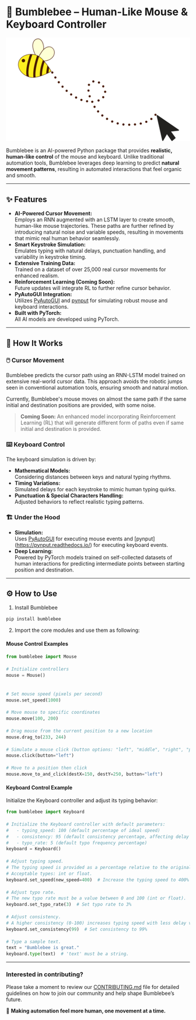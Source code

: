 # 🐝 Bumblebee – Human-Like Mouse & Keyboard Controller

<picture>
    <source srcset="https://github.com/socioy/bumblebee/blob/master/data/logo.png" type="image/png">
    <img src="https://github.com/socioy/bumblebee/blob/master/data/logo.png" alt="Bumblebee Logo">
</picture>

Bumblebee is an AI-powered Python package that provides **realistic, human-like control** of the mouse and keyboard. Unlike traditional automation tools, Bumblebee leverages deep learning to predict **natural movement patterns**, resulting in automated interactions that feel organic and smooth.

---

## ✨ Features

- **AI-Powered Cursor Movement:**  
  Employs an RNN augmented with an LSTM layer to create smooth, human-like mouse trajectories. These paths are further refined by introducing natural noise and variable speeds, resulting in movements that mimic real human behavior seamlessly.
- **Smart Keystroke Simulation:**  
  Emulates typing with natural delays, punctuation handling, and variability in keystroke timing.
- **Extensive Training Data:**  
  Trained on a dataset of over 25,000 real cursor movements for enhanced realism.
- **Reinforcement Learning (Coming Soon):**  
  Future updates will integrate RL to further refine cursor behavior.
- **PyAutoGUI Integration:**  
  Utilizes [PyAutoGUI](https://pyautogui.readthedocs.io/) and [pynput](https://pynput.readthedocs.io/) for simulating robust mouse and keyboard interactions.
- **Built with PyTorch:**  
  All AI models are developed using PyTorch.

---

## 🚀 How It Works

### 🖱️ Cursor Movement

Bumblebee predicts the cursor path using an RNN-LSTM model trained on extensive real-world cursor data. This approach avoids the robotic jumps seen in conventional automation tools, ensuring smooth and natural motion.

Currently, Bumblebee's mouse moves on almost the same path if the same initial and destination positions are provided, with some noise.

> **Coming Soon:**  An enhanced model incorporating Reinforcement Learning (RL) that will generate different form of paths even if same initial and destination is provided.

### ⌨️ Keyboard Control

The keyboard simulation is driven by:
- **Mathematical Models:**  
  Considering distances between keys and natural typing rhythms.
- **Timing Variations:**  
  Simulated delays for each keystroke to mimic human typing quirks.
- **Punctuation & Special Characters Handling:**  
  Adjusted behaviors to reflect realistic typing patterns.

### 🏗️ Under the Hood

- **Simulation:**  
  Uses [PyAutoGUI](https://pyautogui.readthedocs.io/) for executing mouse events and [pynput] (https://pynput.readthedocs.io/) for executing keyboard events.
- **Deep Learning:**  
  Powered by PyTorch models trained on self-collected datasets of human interactions for predicting intermediate points between starting position and destination.

---

## ⚙️ How to Use

1. Install Bumblebee

```bash
pip install bumblebee
```
2. Import the core modules and use them as following:

#### Mouse Control Examples

```python
from bumblebee import Mouse

# Initialize controllers
mouse = Mouse()


# Set mouse speed (pixels per second)
mouse.set_speed(1000)

# Move mouse to specific coordinates
mouse.move(100, 200)

# Drag mouse from the current position to a new location
mouse.drag_to(233, 244)

# Simulate a mouse click (button options: "left", "middle", "right", "primary", "secondary")
mouse.click(button="left")

# Move to a position then click
mouse.move_to_and_click(destX=150, destY=250, button="left")
```

#### Keyboard Control Example

Initialize the Keyboard controller and adjust its typing behavior:

```python
from bumblebee import Keyboard

# Initialize the Keyboard controller with default parameters:
#   - typing_speed: 100 (default percentage of ideal speed)
#   - consistency: 95 (default consistency percentage, affecting delay variability)
#   - typo_rate: 5 (default typo frequency percentage)
keyboard = Keyboard()

# Adjust typing speed.
# The typing speed is provided as a percentage relative to the original Bumblebee typing speed.
# Acceptable types: int or float.
keyboard.set_speed(new_speed=400)  # Increase the typing speed to 400%

# Adjust typo rate.
# The new typo rate must be a value between 0 and 100 (int or float).
keyboard.set_typo_rate(3)  # Set typo rate to 3%

# Adjust consistency.
# A higher consistency (0-100) increases typing speed with less delay variability.
keyboard.set_consistency(99)  # Set consistency to 99%

# Type a sample text.
text = "Bumblebee is great."
keyboard.type(text)  # 'text' must be a string.
```

---

### Interested in contributing? 
Please take a moment to review our [CONTRIBUTING.md](https://github.com/socioy/bumblebee/blob/master/CONTRIBUTING.md) file for detailed guidelines on how to join our community and help shape Bumblebee’s future.

🐝 **Making automation feel more human, one movement at a time.**

